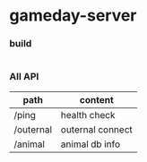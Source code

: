 # gameday-server

### build
```

```

### All API
| path      | content          |
|-----------|------------------|
| /ping     | health check     |
| /outernal | outernal connect |
| /animal   | animal db info   |
